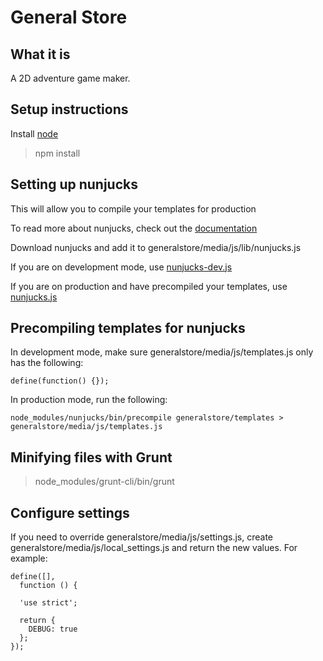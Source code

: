 # General Store

## What it is

A 2D adventure game maker.

## Setup instructions

Install [node](http://nodejs.org)

> npm install

## Setting up nunjucks

This will allow you to compile your templates for production

To read more about nunjucks, check out the [documentation](http://nunjucks.jlongster.com)

Download nunjucks and add it to generalstore/media/js/lib/nunjucks.js

If you are on development mode, use [nunjucks-dev.js](https://github.com/jlongster/nunjucks/blob/master/browser/nunjucks-dev.js)

If you are on production and have precompiled your templates, use [nunjucks.js](https://github.com/jlongster/nunjucks/blob/master/browser/nunjucks.js)

## Precompiling templates for nunjucks

In development mode, make sure generalstore/media/js/templates.js only has the following:

    define(function() {});

In production mode, run the following:

    node_modules/nunjucks/bin/precompile generalstore/templates > generalstore/media/js/templates.js

## Minifying files with Grunt

> node_modules/grunt-cli/bin/grunt

## Configure settings

If you need to override generalstore/media/js/settings.js, create generalstore/media/js/local_settings.js and return the new values. For example:

    define([],
      function () {

      'use strict';

      return {
        DEBUG: true
      };
    });
